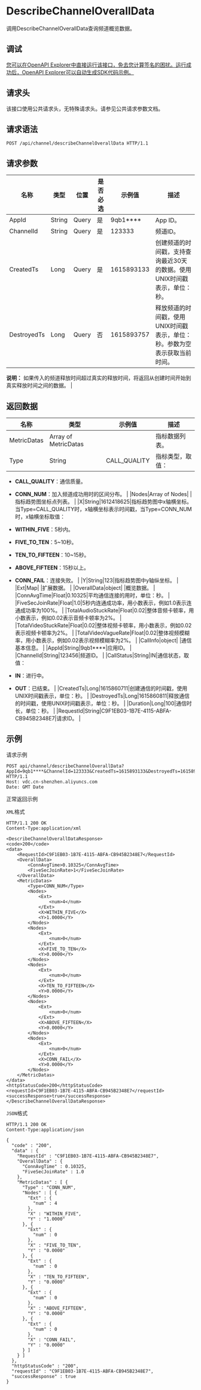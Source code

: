 # DescribeChannelOverallData

调用DescribeChannelOverallData查询频道概览数据。

## 调试

[您可以在OpenAPI Explorer中直接运行该接口，免去您计算签名的困扰。运行成功后，OpenAPI Explorer可以自动生成SDK代码示例。](https://api.aliyun.com/#product=vdc&api=DescribeChannelOverallData&type=ROA&version=2020-12-14)

## 请求头

该接口使用公共请求头，无特殊请求头。请参见公共请求参数文档。

## 请求语法

```
POST /api/channel/describeChannelOverallData HTTP/1.1
```

## 请求参数

|名称|类型|位置|是否必选|示例值|描述|
|--|--|--|----|---|--|
|AppId|String|Query|是|9qb1\*\*\*\*|App ID。 |
|ChannelId|String|Query|是|123333|频道ID。 |
|CreatedTs|Long|Query|是|1615893133|创建频道的时间戳，支持查询最近30天的数据。使用UNIX时间戳表示，单位：秒。 |
|DestroyedTs|Long|Query|否|1615893757|释放频道的时间戳，使用UNIX时间戳表示，单位：秒。参数为空表示获取当前时间。

 **说明：** 如果传入的频道释放时间超过真实的释放时间，将返回从创建时间开始到真实释放时间之间的数据。 |

## 返回数据

|名称|类型|示例值|描述|
|--|--|---|--|
|MetricDatas|Array of MetricDatas| |指标数据列表。 |
|Type|String|CALL\_QUALITY|指标类型，取值：

 -   **CALL\_QUALITY**：通信质量。
-   **CONN\_NUM**：加入频道成功用时的区间分布。 |
|Nodes|Array of Nodes| |指标趋势图坐标点列表。 |
|X|String|1612418625|指标趋势图中x轴横坐标。当Type=CALL\_QUALITY时，x轴横坐标表示时间戳，当Type=CONN\_NUM时，x轴横坐标取值：

 -   **WITHIN\_FIVE**：5秒内。
-   **FIVE\_TO\_TEN**：5~10秒。
-   **TEN\_TO\_FIFTEEN**：10~15秒。
-   **ABOVE\_FIFTEEN**：15秒以上。
-   **CONN\_FAIL**：连接失败。 |
|Y|String|123|指标趋势图中y轴纵坐标。 |
|Ext|Map| |扩展数据。 |
|OverallData|object| |概览数据。 |
|ConnAvgTime|Float|0.10325|平均通信连接的用时，单位：秒。 |
|FiveSecJoinRate|Float|1.0|5秒内连通成功率，用小数表示，例如1.0表示连通成功率为100%。 |
|TotalAudioStuckRate|Float|0.02|整体音频卡顿率，用小数表示，例如0.02表示音频卡顿率为2%。 |
|TotalVideoStuckRate|Float|0.02|整体视频卡顿率，用小数表示，例如0.02表示视频卡顿率为2%。 |
|TotalVideoVagueRate|Float|0.02|整体视频模糊率，用小数表示，例如0.02表示视频模糊率为2%。 |
|CallInfo|object| |通信基本信息。 |
|AppId|String|9qb1\*\*\*\*|应用ID。 |
|ChannelId|String|123456|频道ID。 |
|CallStatus|String|IN|通信状态，取值：

 -   **IN**：进行中。
-   **OUT**：已结束。 |
|CreatedTs|Long|1615860711|创建通信的时间戳，使用UNIX时间戳表示，单位：秒。 |
|DestroyedTs|Long|1615860811|释放通信的时间戳，使用UNIX时间戳表示，单位：秒。 |
|Duration|Long|100|通信时长，单位：秒。 |
|RequestId|String|C9F1EB03-1B7E-4115-ABFA-CB945B2348E7|请求ID。 |

## 示例

请求示例

```
POST api/channel/describeChannelOverallData?AppId=9qb1****&ChannelId=123333&CreatedTs=1615893133&DestroyedTs=1615893757 HTTP/1.1 
Host: vdc.cn-shenzhen.aliyuncs.com 
Date: GMT Date
```

正常返回示例

`XML`格式

```
HTTP/1.1 200 OK
Content-Type:application/xml

<DescribeChannelOverallDataResponse>
<code>200</code>
<data>
    <RequestId>C9F1EB03-1B7E-4115-ABFA-CB945B2348E7</RequestId>
    <OverallData>
        <ConnAvgTime>0.10325</ConnAvgTime>
        <FiveSecJoinRate>1</FiveSecJoinRate>
    </OverallData>
    <MetricDatas>
        <Type>CONN_NUM</Type>
        <Nodes>
            <Ext>
                <num>4</num>
            </Ext>
            <X>WITHIN_FIVE</X>
            <Y>1.0000</Y>
        </Nodes>
        <Nodes>
            <Ext>
                <num>0</num>
            </Ext>
            <X>FIVE_TO_TEN</X>
            <Y>0.0000</Y>
        </Nodes>
        <Nodes>
            <Ext>
                <num>0</num>
            </Ext>
            <X>TEN_TO_FIFTEEN</X>
            <Y>0.0000</Y>
        </Nodes>
        <Nodes>
            <Ext>
                <num>0</num>
            </Ext>
            <X>ABOVE_FIFTEEN</X>
            <Y>0.0000</Y>
        </Nodes>
        <Nodes>
            <Ext>
                <num>0</num>
            </Ext>
            <X>CONN_FAIL</X>
            <Y>0.0000</Y>
        </Nodes>
    </MetricDatas>
</data>
<httpStatusCode>200</httpStatusCode>
<requestId>C9F1EB03-1B7E-4115-ABFA-CB945B2348E7</requestId>
<successResponse>true</successResponse>
</DescribeChannelOverallDataResponse>
```

`JSON`格式

```
HTTP/1.1 200 OK
Content-Type:application/json

{
  "code" : "200",
  "data" : {
    "RequestId" : "C9F1EB03-1B7E-4115-ABFA-CB945B2348E7",
    "OverallData" : {
      "ConnAvgTime" : 0.10325,
      "FiveSecJoinRate" : 1.0
    },
    "MetricDatas" : [ {
      "Type" : "CONN_NUM",
      "Nodes" : [ {
        "Ext" : {
          "num" : 4
        },
        "X" : "WITHIN_FIVE",
        "Y" : "1.0000"
      }, {
        "Ext" : {
          "num" : 0
        },
        "X" : "FIVE_TO_TEN",
        "Y" : "0.0000"
      }, {
        "Ext" : {
          "num" : 0
        },
        "X" : "TEN_TO_FIFTEEN",
        "Y" : "0.0000"
      }, {
        "Ext" : {
          "num" : 0
        },
        "X" : "ABOVE_FIFTEEN",
        "Y" : "0.0000"
      }, {
        "Ext" : {
          "num" : 0
        },
        "X" : "CONN_FAIL",
        "Y" : "0.0000"
      } ]
    } ]
  },
  "httpStatusCode" : "200",
  "requestId" : "C9F1EB03-1B7E-4115-ABFA-CB945B2348E7",
  "successResponse" : true
}
```

